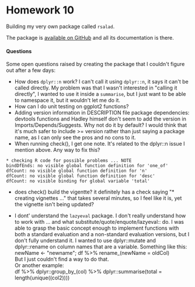 # Homework 10 

Building my very own package called `rsalad`.

The package is [available on GitHub](https://github.com/daattali/rsalad) and all its documentation is there.

#### Questions
Some open questions raised by creating the package that I couldn't figure out after a few days:  

- How does `dplyr::n` work? I can't call it using `dplyr::n`, it says it can't be called directly. My problem was that I wasn't interested in "calling it directly", I wanted to use it inside a `summarise`, but I just want to be able to namespace it, but it wouldn't let me do it.
- How can I do unit testing on ggplot2 functions?
- Adding version information in DESCRIPTION file package dependencies: devtools functions and Hadley himself don't seem to add the version in Imports/Depends/Suggests. Why not do it by default? I would think that it's much safer to include >= version rather than just saying a package name, as I can only see the pros and no cons to it.
- When running check(), I get one note. It's related to the dplyr::n issue I mention above. Any way to fix this?

```
* checking R code for possible problems ... NOTE
bindDfEnds: no visible global function definition for 'one_of'
dfCount: no visible global function definition for 'n'
dfCount: no visible global function definition for 'desc'
dfCount: no visible binding for global variable 'total'
```

- does check() build the vigentte? it definitely has a check saying "* creating vignettes ..." that takes several minutes, so I feel like it is, yet the vignette isn't being updated?

- I dont' understand the `lazyeval` package.  I don't really understand how to work with ... and what substitute/quote/enquote/lazyeval:: do. I was able to grasp the basic concept enough to implement functions with both a standard evaluation and a non-standard evaluation versions, but I don't fully understand it. I wanted to use dplyr::mutate and dplyr::rename on column names that are a variable. Something like this:  
newName <- "newname"; df %>% rename\_(newName = oldCol)  
But I just couldn't find a way to do that.  
Or another example:  
df %>%
	dplyr::group\_by\_(col) %>%
	dplyr::summarise(total = length(unique((col2))))